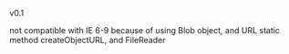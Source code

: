 v0.1

not compatible with IE 6-9 because of using Blob object, and URL static method createObjectURL, and FileReader

